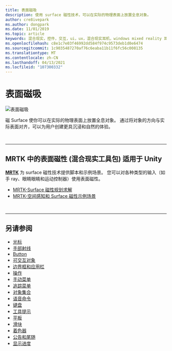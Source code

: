```yaml
---
title: 表面磁吸
description: 使用 surface 磁性技术，可以在实际的物理表面上放置全息对象。
author: cre8ivepark
ms.author: dongpark
ms.date: 11/01/2019
ms.topic: article
keywords: 混合现实，控件，交互，ui，ux，混合现实耳机，windows mixed reality 耳机，虚拟现实耳机，HoloLens，MRTK，混合现实工具包，表面磁性
ms.openlocfilehash: c8e1c7e03f46992dd584f974c9573deb1d0e6474
ms.sourcegitcommit: 1c9035487270af76c6eaba11b11f6fc56c008135
ms.translationtype: MT
ms.contentlocale: zh-CN
ms.lasthandoff: 04/13/2021
ms.locfileid: "107300332"
---
```

# <a name="surface-magnetism"></a>表面磁吸

![表面磁吸](images/MRTK_SurfaceMagnetism.gif)

磁 Surface 使你可以在实际的物理表面上放置全息对象。 通过将对象的方向与实际表面对齐，可以为用户创建更具沉浸和自然的体验。

<br>

---

## <a name="surface-magnetism-in-mrtk-mixed-reality-toolkit-for-unity"></a>MRTK 中的表面磁性 (混合现实工具包) 适用于 Unity

**[MRTK](https://github.com/Microsoft/MixedRealityToolkit-Unity)** 为 surface 磁性技术提供脚本和示例场景。 您可以对各种类型的输入（如手 ray、眼睛眼睛和运动控制器）使用表面磁性。

* [MRTK-Surface 磁性规划求解](https://docs.microsoft.com/windows/mixed-reality/mrtk-unity/features/ux-building-blocks/solvers/solver#surfacemagnetism)
* [MRTK-空间感知和 Surface 磁性示例场景](https://github.com/microsoft/MixedRealityToolkit-Unity/blob/mrtk_development/Assets/MRTK/Examples/Demos/Solvers/Scenes/SurfaceMagnetismSpatialAwarenessExample.unity)

<br>

---

## <a name="see-also"></a>另请参阅

* [光标](cursors.md)
* [手部射线](point-and-commit.md)
* [Button](button.md)
* [可交互对象](interactable-object.md)
* [边界框和应用栏](app-bar-and-bounding-box.md)
* [操作](direct-manipulation.md)
* [手动菜单](hand-menu.md)
* [追踪菜单](near-menu.md)
* [对象集合](object-collection.md)
* [语音命令](voice-input.md)
* [键盘](keyboard.md)
* [工具提示](tooltip.md)
* [平板](slate.md)
* [滑块](slider.md)
* [着色器](shader.md)
* [公告和尾随](billboarding-and-tag-along.md)
* [显示进度](progress.md)
